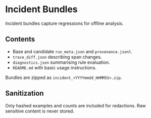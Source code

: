 # Incident Bundles

Incident bundles capture regressions for offline analysis.

## Contents
- Base and candidate `run_meta.json` and `provenance.jsonl`.
- `trace_diff.json` describing span changes.
- `diagnostics.json` summarising rule evaluation.
- `README.md` with basic usage instructions.

Bundles are zipped as `incident_<YYYYmmdd_HHMMSS>.zip`.

## Sanitization
Only hashed examples and counts are included for redactions. Raw sensitive
content is never stored.
